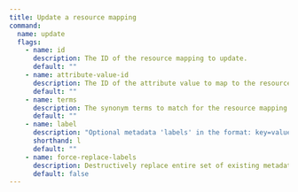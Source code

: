```yaml
---
title: Update a resource mapping
command:
  name: update
  flags:
    - name: id
      description: The ID of the resource mapping to update.
      default: ""
    - name: attribute-value-id  
      description: The ID of the attribute value to map to the resource.
      default: ""
    - name: terms
      description: The synonym terms to match for the resource mapping.
      default: ""
    - name: label
      description: "Optional metadata 'labels' in the format: key=value"
      shorthand: l
      default: ""
    - name: force-replace-labels
      description: Destructively replace entire set of existing metadata 'labels' with any provided to this command
      default: false
---
```

